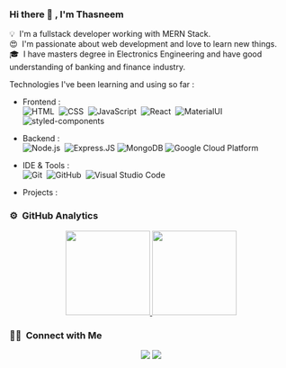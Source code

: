 ### Hi there 👋 , I'm Thasneem

💡 &nbsp;I'm a fullstack developer working with MERN Stack.\
😍 &nbsp;I'm passionate about web development and love to learn new things.\
🎓 &nbsp;I have masters degree in Electronics Engineering and have good understanding of banking and finance industry.

Technologies I've been learning and using so far :

- Frontend : <br />
![HTML](https://img.shields.io/badge/-HTML-333333?style=flat&logo=HTML5)&nbsp;
![CSS](https://img.shields.io/badge/-CSS-333333?style=flat&logo=CSS3&logoColor=1572B6)&nbsp;
![JavaScript](https://img.shields.io/badge/-JavaScript-333333?style=flat&logo=javascript)&nbsp;
![React](https://img.shields.io/badge/-React-333333?style=flat&logo=react)&nbsp;
![MaterialUI](https://img.shields.io/badge/-MatrialUI-333333?style=flat&logo=material-UI)
![styled-components](https://img.shields.io/badge/-StyledComponents-333333?style=flat&logo=styled-components)

- Backend : <br />
![Node.js](https://img.shields.io/badge/-Node.js-333333?style=flat&logo=node.js)&nbsp;
![Express.JS](https://img.shields.io/badge/-Express.JS-333333?style=flat&logo=Express.JS)
![MongoDB](https://img.shields.io/badge/-MongoDB-333333?style=flat&logo=mongodb)
![Google Cloud Platform](https://img.shields.io/badge/-GoogleCloudPlatform-333333?style=flat&logo=googlecloud)

- IDE & Tools : <br />
![Git](https://img.shields.io/badge/-Git-333333?style=flat&logo=git)&nbsp;
![GitHub](https://img.shields.io/badge/-GitHub-333333?style=flat&logo=github)&nbsp;
![Visual Studio Code](https://img.shields.io/badge/-Visual%20Studio%20Code-333333?style=flat&logo=visual-studio-code&logoColor=007ACC)&nbsp;

- Projects : <br />

### ⚙️ &nbsp;GitHub Analytics

<p align="center">
<a href="https://github.com/thasneemmanaf">
  <img height="150em" src="https://github-readme-stats-eight-theta.vercel.app/api?username=thasneemmanaf&show_icons=true&theme=react&include_all_commits=true&count_private=true"/>
  <img height="150em" src="https://github-readme-stats-eight-theta.vercel.app/api/top-langs/?username=thasneemmanaf&layout=compact&langs_count=8&theme=react"/>
</a>
</p>

### 🤝🏻 &nbsp;Connect with Me

<p align="center">
<a href="https://linkedin.com/in/thasneemmanaf"><img src="https://img.shields.io/badge/-ThasneemManaf-0077B5?style=flat-square&logo=Linkedin&logoColor=white"/></a>
<a href="mailto:thasneemmanaf@gmail.com"><img src="https://img.shields.io/badge/-thasneemmanaf@gmail.com-D14836?style=flat-square&logo=Gmail&logoColor=white"/></a>
</p>

